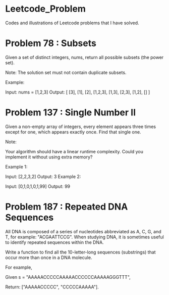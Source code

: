 # Leetcode_Problem
Codes and illustrations of Leetcode problems that I have solved.

# Problem 78 : Subsets
Given a set of distinct integers, nums, return all possible subsets (the power set).

Note: The solution set must not contain duplicate subsets.

Example:

Input: nums = [1,2,3]
Output:
[
  [3],
  [1],
  [2],
  [1,2,3],
  [1,3],
  [2,3],
  [1,2],
  []
]

# Problem 137 : Single Number II
Given a non-empty array of integers, every element appears three times except for one, which appears exactly once. Find that single one.

Note:

Your algorithm should have a linear runtime complexity. Could you implement it without using extra memory?

Example 1:

Input: [2,2,3,2]
Output: 3
Example 2:

Input: [0,1,0,1,0,1,99]
Output: 99

# Problem 187 : Repeated DNA Sequences
All DNA is composed of a series of nucleotides abbreviated as A, C, G, and T, for example: "ACGAATTCCG". When studying DNA, it is sometimes useful to identify repeated sequences within the DNA.

Write a function to find all the 10-letter-long sequences (substrings) that occur more than once in a DNA molecule.

For example,

Given s = "AAAAACCCCCAAAAACCCCCCAAAAAGGGTTT",

Return:
["AAAAACCCCC", "CCCCCAAAAA"].
